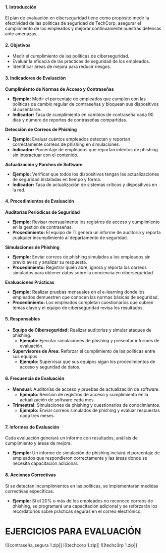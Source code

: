 #### **1. Introducción**

El plan de evaluación en ciberseguridad tiene como propósito medir la efectividad de las políticas de seguridad de TechCorp, asegurar el cumplimiento de los empleados y mejorar continuamente nuestras defensas ante amenazas.

#### **2. Objetivos**

- Medir el cumplimiento de las políticas de ciberseguridad.
- Evaluar la eficacia de las prácticas de seguridad de los empleados.
- Identificar áreas de mejora para reducir riesgos.

#### **3. Indicadores de Evaluación**

**Cumplimiento de Normas de Acceso y Contraseñas**

- **Ejemplo:** Medir el porcentaje de empleados que cumplen con las políticas de cambio regular de contraseñas y bloquean sus dispositivos al ausentarse.
- **Indicador:** Tasa de cumplimiento en cambios de contraseña cada 90 días y número de reportes de contraseñas compartidas.

**Detección de Correos de Phishing**

- **Ejemplo:** Evaluar cuántos empleados detectan y reportan correctamente correos de phishing en simulaciones.
- **Indicador:** Porcentaje de empleados que reportan intentos de phishing sin interactuar con el contenido.

**Actualización y Parches de Software**

- **Ejemplo:** Verificar que todos los dispositivos tengan las actualizaciones de seguridad instaladas en tiempo y forma.
- **Indicador:** Tasa de actualización de sistemas críticos y dispositivos en la red.

#### **4. Procedimientos de Evaluación**

**Auditorías Periódicas de Seguridad**

- **Ejemplo:** Revisar mensualmente los registros de acceso y cumplimiento en la gestión de contraseñas.
- **Procedimiento:** El equipo de TI genera un informe de auditoría y reporta cualquier incumplimiento al departamento de seguridad.

**Simulaciones de Phishing**

- **Ejemplo:** Enviar correos de phishing simulados a los empleados sin previo aviso y analizar su respuesta.
- **Procedimiento:** Registrar quién abre, ignora y reporta los correos simulados para obtener datos sobre la conciencia en ciberseguridad.

**Evaluaciones Prácticas**

- **Ejemplo:** Realizar pruebas mensuales en el e-learning donde los empleados demuestren que conocen las normas básicas de seguridad.
- **Procedimiento:** Los empleados completan cuestionarios que cubren temas clave y el equipo de ciberseguridad revisa los resultados.

#### **5. Responsables**

- **Equipo de Ciberseguridad:** Realizar auditorías y simular ataques de phishing.
    - **Ejemplo:** Ejecutar simulaciones de phishing y presentar informes de evaluación.
- **Supervisores de Área:** Reforzar el cumplimiento de las políticas entre sus equipos.
    - **Ejemplo:** Supervisar que sus equipos sigan los procedimientos de acceso y seguridad de datos.

#### **6. Frecuencia de Evaluación**

- **Mensual:** Auditorías de acceso y pruebas de actualización de software.
    - **Ejemplo:** Revisión de registros de acceso y cumplimiento en la actualización de software cada mes.
- **Trimestral:** Simulaciones de phishing y cuestionarios de conocimientos.
    - **Ejemplo:** Enviar correos simulados de phishing y evaluar respuestas cada tres meses.

#### **7. Informes de Evaluación**

Cada evaluación generará un informe con resultados, análisis de cumplimiento y áreas de mejora.

- **Ejemplo:** Un informe de simulación de phishing incluirá el porcentaje de empleados que respondieron correctamente y las áreas donde se necesita capacitación adicional.

#### **8. Acciones Correctivas**

Si se detectan incumplimientos en las políticas, se implementarán medidas correctivas específicas.

- **Ejemplo:** Si el 20% o más de los empleados no reconoce correos de phishing, se programará una capacitación adicional y se reforzarán los recordatorios sobre prácticas seguras en el correo electrónico.

# EJERCICIOS PARA EVALUACIÓN

![[contraseña_segura 1.zip]]
![[techcorp 1.zip]]
![[techc0rp 1.zip]]


